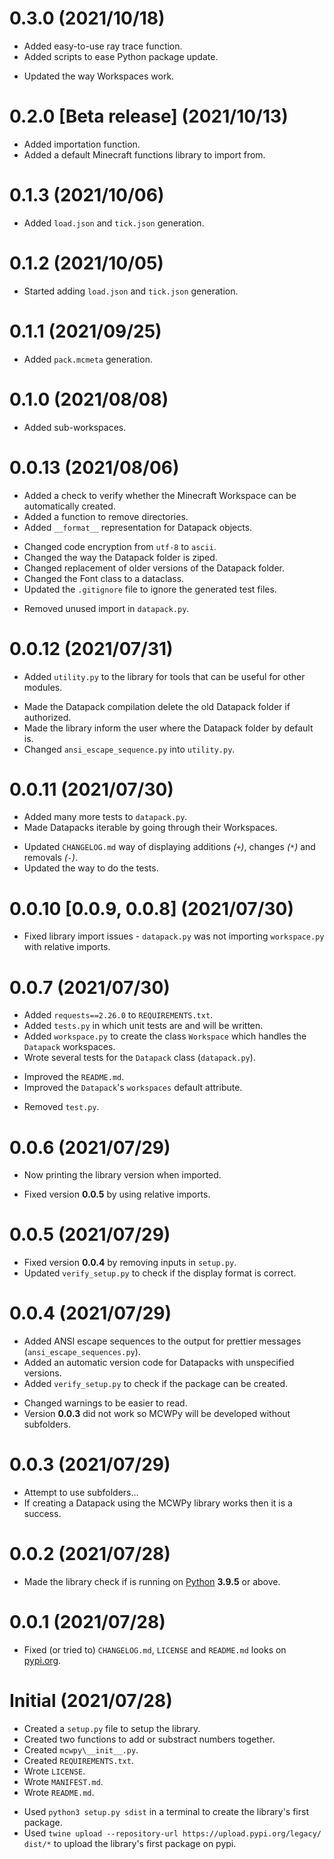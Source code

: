 # 0.3.0 (2021/10/18)
+ Added easy-to-use ray trace function.  
+ Added scripts to ease Python package update.  
* Updated the way Workspaces work.  

# 0.2.0 [Beta release] (2021/10/13)
+ Added importation function.  
+ Added a default Minecraft functions library to import from.  

# 0.1.3 (2021/10/06)
+ Added `load.json` and `tick.json` generation.  

# 0.1.2 (2021/10/05)
+ Started adding `load.json` and `tick.json` generation.  

# 0.1.1 (2021/09/25)
+ Added `pack.mcmeta` generation.  

# 0.1.0 (2021/08/08)
+ Added sub-workspaces.  

# 0.0.13 (2021/08/06)
+ Added a check to verify whether the Minecraft Workspace can be automatically created.  
+ Added a function to remove directories.  
+ Added `__format__` representation for Datapack objects.  
* Changed code encryption from `utf-8` to `ascii`.  
* Changed the way the Datapack folder is ziped.  
* Changed replacement of older versions of the Datapack folder.  
* Changed the Font class to a dataclass.  
* Updated the `.gitignore` file to ignore the generated test files.  
- Removed unused import in `datapack.py`.  

# 0.0.12 (2021/07/31)
+ Added `utility.py` to the library for tools that can be useful for other modules.  
* Made the Datapack compilation delete the old Datapack folder if authorized.  
* Made the library inform the user where the Datapack folder by default is.  
* Changed `ansi_escape_sequence.py` into `utility.py`.  

# 0.0.11 (2021/07/30)
+ Added many more tests to `datapack.py`.  
+ Made Datapacks iterable by going through their Workspaces.  
* Updated `CHANGELOG.md` way of displaying additions *(`+`)*, changes *(`*`)* and removals *(`-`)*.  
* Updated the way to do the tests.  

# 0.0.10 [0.0.9, 0.0.8] (2021/07/30)
* Fixed library import issues - `datapack.py` was not importing `workspace.py` with relative imports.  

# 0.0.7 (2021/07/30)
+ Added `requests==2.26.0` to `REQUIREMENTS.txt`.  
+ Added `tests.py` in which unit tests are and will be written.  
+ Added `workspace.py` to create the class `Workspace` which handles the `Datapack` workspaces.  
+ Wrote several tests for the `Datapack` class (`datapack.py`).  
* Improved the `README.md`.  
* Improved the `Datapack`'s `workspaces` default attribute.  
- Removed `test.py`.  

# 0.0.6 (2021/07/29)
+ Now printing the library version when imported.  
* Fixed version **0.0.5** by using relative imports.  

# 0.0.5 (2021/07/29)
* Fixed version **0.0.4** by removing inputs in `setup.py`.  
* Updated `verify_setup.py` to check if the display format is correct.  

# 0.0.4 (2021/07/29)
+ Added ANSI escape sequences to the output for prettier messages (`ansi_escape_sequences.py`).  
+ Added an automatic version code for Datapacks with unspecified versions.  
+ Added `verify_setup.py` to check if the package can be created.  
* Changed warnings to be easier to read.  
* Version **0.0.3** did not work so MCWPy will be developed without subfolders.  

# 0.0.3 (2021/07/29)
* Attempt to use subfolders...  
* If creating a Datapack using the MCWPy library works then it is a success.  

# 0.0.2 (2021/07/28)
+ Made the library check if is running on [Python](https://www.python.org/downloads/) **3.9.5** or above.  

# 0.0.1 (2021/07/28)
* Fixed (or tried to) `CHANGELOG.md`, `LICENSE` and `README.md` looks on [pypi.org](https://pypi.org/project/mcwpy/).  

# Initial (2021/07/28)
+ Created a `setup.py` file to setup the library.  
+ Created two functions to add or substract numbers together.  
+ Created `mcwpy\__init__.py`.  
+ Created `REQUIREMENTS.txt`.  
+ Wrote `LICENSE`.  
+ Wrote `MANIFEST.md`.  
+ Wrote `README.md`.  
* Used `python3 setup.py sdist` in a terminal to create the library's first package.  
* Used `twine upload --repository-url https://upload.pypi.org/legacy/ dist/*` to upload the library's first package on pypi.  
